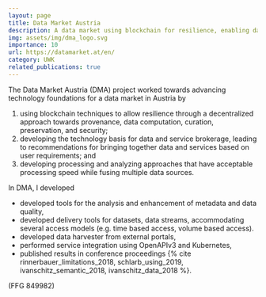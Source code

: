 ```yaml
---
layout: page
title: Data Market Austria
description: A data market using blockchain for resilience, enabling data-service brokerage, and developing efficient multi-source analysis.
img: assets/img/dma_logo.svg
importance: 10
url: https://datamarket.at/en/
category: UWK
related_publications: true
---
```


The Data Market Austria (DMA) project worked towards advancing technology foundations for a data market in Austria by

1. using blockchain techniques to allow resilience through a decentralized approach towards provenance, data computation, curation, preservation, and security;
2. developing the technology basis for data and service brokerage, leading to recommendations for bringing together data and services based on user requirements; and 
3. developing processing and analyzing approaches that have acceptable processing speed while fusing multiple data sources.

In DMA, I developed 
- developed tools for the analysis and enhancement of metadata and data quality,
- developed delivery tools for datasets, data streams, accommodating several access models (e.g. time based access, volume based access). 
- developed data harvester from external portals, 
- performed service integration using OpenAPIv3 and Kubernetes, 
- published results in conference proceedings {% cite rinnerbauer_limitations_2018, schlarb_using_2019, ivanschitz_semantic_2018, ivanschitz_data_2018 %}.

(FFG 849982)